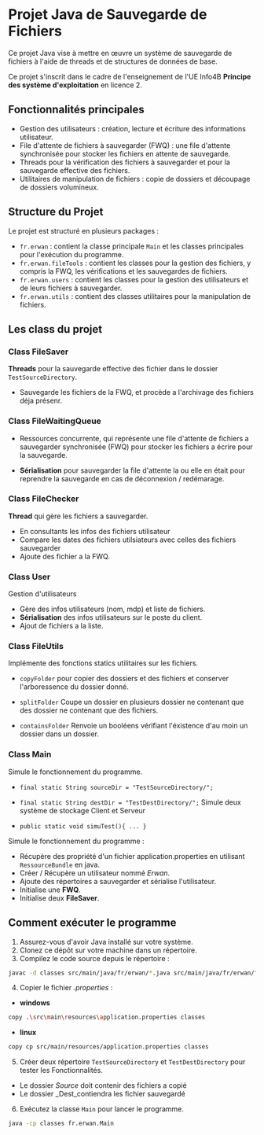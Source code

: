 # Projet Java de Sauvegarde de Fichiers

Ce projet Java vise à mettre en œuvre un système de sauvegarde de fichiers à l'aide de threads et de structures de données de base.

Ce projet s'inscrit dans le cadre de l'enseignement de l'UE Info4B **Principe des système d'exploitation** en licence 2.

## Fonctionnalités principales

- Gestion des utilisateurs : création, lecture et écriture des informations utilisateur.
- File d'attente de fichiers à sauvegarder (FWQ) : une file d'attente synchronisée pour stocker les fichiers en attente de sauvegarde.
- Threads pour la vérification des fichiers à sauvegarder et pour la sauvegarde effective des fichiers.
- Utilitaires de manipulation de fichiers : copie de dossiers et découpage de dossiers volumineux.

## Structure du Projet

Le projet est structuré en plusieurs packages :

- `fr.erwan` : contient la classe principale `Main` et les classes principales pour l'exécution du programme.
- `fr.erwan.fileTools` : contient les classes pour la gestion des fichiers, y compris la FWQ, les vérifications et les sauvegardes de fichiers.
- `fr.erwan.users` : contient les classes pour la gestion des utilisateurs et de leurs fichiers à sauvegarder.
- `fr.erwan.utils` : contient des classes utilitaires pour la manipulation de fichiers.

## Les class du projet

### Class **FileSaver**

**Threads** pour la sauvegarde effective des fichier dans le dossier `TestSourceDirectory`.

- Sauvegarde les fichiers de la FWQ, et procède a l'archivage des fichiers déja présenr.

### Class **FileWaitingQueue**

- Ressources concurrente, qui représente une file d'attente de fichiers a sauvegarder synchronisée (FWQ) pour stocker les fichiers a écrire pour la sauvegarde.

- **Sérialisation** pour sauvegarder la file d'attente la ou elle en était pour reprendre la sauvegarde en cas de déconnexion / redémarage. 

### Class **FileChecker**

**Thread** qui gère les fichiers a sauvegarder.
- En consultants les infos des fichiers utilisateur
- Compare les dates des fichiers utilsiateurs avec celles des fichiers sauvegarder
- Ajoute des fichier a la FWQ.

### Class **User**

Gestion d'utilisateurs

- Gère des infos utilisateurs (nom, mdp) et liste de fichiers.
- **Sérialisation** des infos utilisateurs sur le poste du client.
- Ajout de fichiers a la liste.

### Class **FileUtils**

Implémente des fonctions statics utilitaires sur les fichiers.

- `copyFolder` pour copier des dossiers et des fichiers et conserver l'arboressence du dossier donné.

- `splitFolder` Coupe un dossier en plusieurs dossier ne contenant que des dossier ne contenant que des fichiers.

- `containsFolder` Renvoie un booléens vérifiant l'éxistence d'au moin un dossier dans un dossier.

### Class **Main**

Simule le fonctionnement du programme.

- ` final static String sourceDir = "TestSourceDirectory/"; `
- ` final static String destDir = "TestDestDirectory/"; `
Simule deux système de stockage Client et Serveur

- `public static void simuTest(){ ... } `

Simule le fonctionnement du programme :
- Récupère des propriété d'un fichier application.properties en utilisant `RessourceBundle` en java.
- Créer / Récupère un utilisateur nommé _Erwan_.
- Ajoute des répertoires a sauvegarder et sérialise l'utilisateur.
- Initialise une **FWQ**.
- Initialise deux **FileSaver**.



## Comment exécuter le programme

1. Assurez-vous d'avoir Java installé sur votre système.
2. Clonez ce dépôt sur votre machine dans un répertoire.
3. Compilez le code source depuis le répertoire :
```bash
javac -d classes src/main/java/fr/erwan/*.java src/main/java/fr/erwan/fileTools/*.java src/main/java/fr/erwan/users/*.java src/main/java/fr/erwan/utils/*.java
```
4. Copier le fichier _.properties_ :
- **windows**
```bash
copy .\src\main\resources\application.properties classes
```
- **linux**
```bash
copy cp src/main/resources/application.properties classes
```
5. Créer deux répertoire `TestSourceDirectory` et 
`TestDestDirectory` pour tester les Fonctionnalités.
- Le dossier _Source_ doit contenir des fichiers a copié
- Le dossier _Dest_contiendra les fichier sauvegardé
6. Exécutez la classe `Main` pour lancer le programme.
```bash
java -cp classes fr.erwan.Main
```
